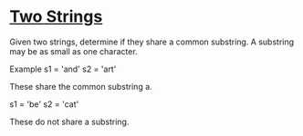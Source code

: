 # [Two Strings](https://www.hackerrank.com/challenges/two-strings/problem?h_l=interview&playlist_slugs%5B%5D=interview-preparation-kit&playlist_slugs%5B%5D=dictionaries-hashmaps)

Given two strings, determine if they share a common substring. A substring may be as small as one character.

Example
s1 = 'and'
s2 = 'art'

These share the common substring a.

s1 = 'be'
s2 = 'cat'

These do not share a substring.
